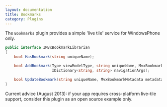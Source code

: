 ```yaml
---
layout: documentation
title: Bookmarks
category: Plugins
---
```

The `Bookmarks` plugin provides a simple 'live tile' service for WindowsPhone only.

```c#
public interface IMvxBookmarkLibrarian
{
    bool HasBookmark(string uniqueName);

    bool AddBookmark(Type viewModelType, string uniqueName, MvxBookmarkMetadata metadata,
                     IDictionary<string, string> navigationArgs);

    bool UpdateBookmark(string uniqueName, MvxBookmarkMetadata metadata);
}
```

Current advice (August 2013): if your app requires cross-platform live-tile support, consider this plugin as an open source example only.
